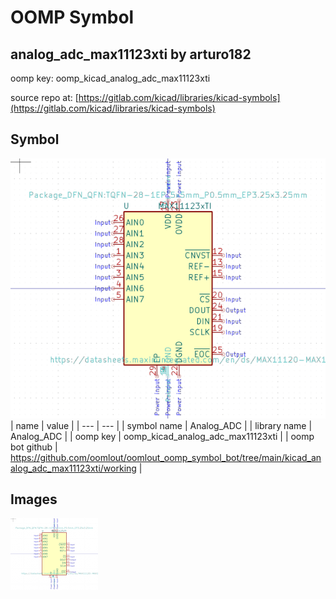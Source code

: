 # OOMP Symbol  
## analog_adc_max11123xti  by arturo182  
  
oomp key: oomp_kicad_analog_adc_max11123xti  
  
source repo at: [https://gitlab.com/kicad/libraries/kicad-symbols](https://gitlab.com/kicad/libraries/kicad-symbols)  
## Symbol  
  
[![working.png](working_600.png)](working.png)  
| name | value | 
| --- | --- | 
| symbol name | Analog_ADC | 
| library name | Analog_ADC | 
| oomp key | oomp_kicad_analog_adc_max11123xti | 
| oomp bot github | https://github.com/oomlout/oomlout_oomp_symbol_bot/tree/main/kicad_analog_adc_max11123xti/working | 
## Images  
  
[![working.png](working_140.png)](working.png)  
